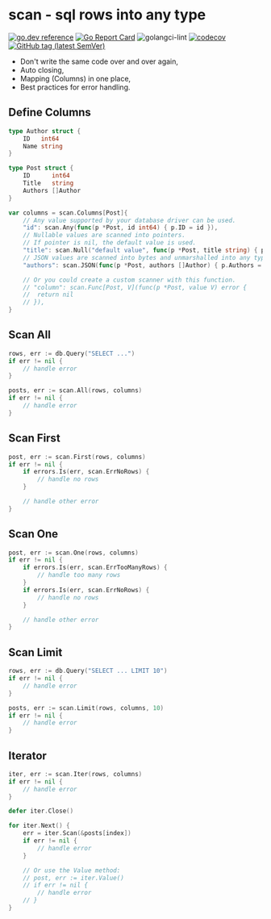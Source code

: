 # scan - sql rows into any type

[![go.dev reference](https://img.shields.io/badge/go.dev-reference-007d9c?logo=go&logoColor=white)](https://pkg.go.dev/github.com/wroge/scan)
[![Go Report Card](https://goreportcard.com/badge/github.com/wroge/scan)](https://goreportcard.com/report/github.com/wroge/scan)
![golangci-lint](https://github.com/wroge/scan/workflows/golangci-lint/badge.svg)
[![codecov](https://codecov.io/gh/wroge/scan/branch/main/graph/badge.svg?token=SBSedMOGHR)](https://codecov.io/gh/wroge/scan)
[![GitHub tag (latest SemVer)](https://img.shields.io/github/tag/wroge/scan.svg?style=social)](https://github.com/wroge/scan/tags)

- Don't write the same code over and over again,
- Auto closing,
- Mapping (Columns) in one place,
- Best practices for error handling.

## Define Columns

```go
type Author struct {
	ID   int64
	Name string
}

type Post struct {
	ID      int64
	Title   string
	Authors []Author
}

var columns = scan.Columns[Post]{
	// Any value supported by your database driver can be used.
	"id": scan.Any(func(p *Post, id int64) { p.ID = id }),
	// Nullable values are scanned into pointers.
	// If pointer is nil, the default value is used.
	"title": scan.Null("default value", func(p *Post, title string) { p.Title = title }),
	// JSON values are scanned into bytes and unmarshalled into any type.
	"authors": scan.JSON(func(p *Post, authors []Author) { p.Authors = authors }),

	// Or you could create a custom scanner with this function.
	// "column": scan.Func[Post, V](func(p *Post, value V) error {
	// 	return nil
	// }),
}
```

## Scan All

```go 
rows, err := db.Query("SELECT ...")
if err != nil {
	// handle error
}

posts, err := scan.All(rows, columns)
if err != nil {
	// handle error
}
```

## Scan First

```go 
post, err := scan.First(rows, columns)
if err != nil {
	if errors.Is(err, scan.ErrNoRows) {
		// handle no rows
	}

	// handle other error
}
```

## Scan One

```go 
post, err := scan.One(rows, columns)
if err != nil {
	if errors.Is(err, scan.ErrTooManyRows) {
		// handle too many rows
	}
	if errors.Is(err, scan.ErrNoRows) {
		// handle no rows
	}

	// handle other error
}
```

## Scan Limit

```go 
rows, err := db.Query("SELECT ... LIMIT 10")
if err != nil {
	// handle error
}

posts, err := scan.Limit(rows, columns, 10)
if err != nil {
	// handle error
}
```

## Iterator

```go 
iter, err := scan.Iter(rows, columns)
if err != nil {
	// handle error
}

defer iter.Close()

for iter.Next() {
	err = iter.Scan(&posts[index])
	if err != nil {
		// handle error
	}

	// Or use the Value method:
	// post, err := iter.Value()
	// if err != nil {
		// handle error
	// }
}
```
